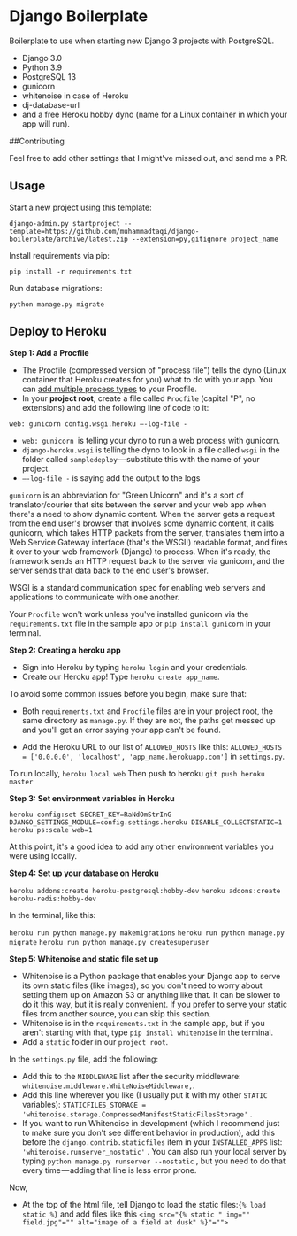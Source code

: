 # Django Boilerplate

Boilerplate to use when starting new Django 3 projects with PostgreSQL.

- Django 3.0 
- Python 3.9 
- PostgreSQL 13
- gunicorn 
- whitenoise in case of Heroku
- dj-database-url
- and a free Heroku hobby dyno (name for a Linux container in which your app will run).

##Contributing

Feel free to add other settings that I might've missed out, and send me a PR.


## Usage

Start a new project using this template:

```
django-admin.py startproject --template=https://github.com/muhammadtaqi/django-boilerplate/archive/latest.zip --extension=py,gitignore project_name
```

Install requirements via pip:

```
pip install -r requirements.txt
```

Run database migrations:

```
python manage.py migrate
```

## Deploy to Heroku

**Step 1: Add a Procfile**

- The Procfile (compressed version of "process file") tells the dyno (Linux container that Heroku creates for you) what to do with your app. You can [add multiple process types][1] to your Procfile.
- In your **project root**, create a file called `Procfile` (capital "P", no extensions) and add the following line of code to it:

`web: gunicorn config.wsgi.heroku —-log-file -`

* `web: gunicorn `is telling your dyno to run a web process with gunicorn.
* `django-heroku.wsgi` is telling the dyno to look in a file called `wsgi` in the folder called `sampledeploy` — substitute this with the name of your project.
* `—-log-file -` is saying add the output to the logs

`gunicorn` is an abbreviation for "Green Unicorn" and it's a sort of translator/courier that sits between the server and your web app when there's a need to show dynamic content. When the server gets a request from the end user's browser that involves some dynamic content, it calls gunicorn, which takes HTTP packets from the server, translates them into a Web Service Gateway interface (that's the WSGI!) readable format, and fires it over to your web framework (Django) to process. When it's ready, the framework sends an HTTP request back to the server via gunicorn, and the server sends that data back to the end user's browser.

WSGI is a standard communication spec for enabling web servers and applications to communicate with one another.

Your `Procfile` won't work unless you've installed gunicorn via the `requirements.txt` file in the sample app or `pip install gunicorn` in your terminal.

**Step 2: Creating a heroku app**

- Sign into Heroku by typing `heroku login` and your credentials.
- Create our Heroku app! Type `heroku create app_name`.

To avoid some common issues before you begin, make sure that:

* Both `requirements.txt` and `Procfile` files are in your project root, the same directory as `manage.py`. If they are not, the paths get messed up and you'll get an error saying your app can't be found.
- Add the Heroku URL to our list of `ALLOWED_HOSTS` like this: `ALLOWED_HOSTS = ['0.0.0.0', 'localhost', 'app_name.herokuapp.com']` in `settings.py`.

To run locally, 
`heroku local web`
Then push to heroku
`git push heroku master`

**Step 3: Set environment variables in Heroku**

`heroku config:set SECRET_KEY=RaNdOmStrInG DJANGO_SETTINGS_MODULE=config.settings.heroku DISABLE_COLLECTSTATIC=1`
`heroku ps:scale web=1`

At this point, it's a good idea to add any other environment variables you were using locally.

**Step 4: Set up your database on Heroku**

`heroku addons:create heroku-postgresql:hobby-dev`
`heroku addons:create heroku-redis:hobby-dev`

In the terminal, like this:

`heroku run python manage.py makemigrations`
`heroku run python manage.py migrate`
`heroku run python manage.py createsuperuser`

**Step 5: Whitenoise and static file set up**

- Whitenoise is a Python package that enables your Django app to serve its own static files (like images), so you don't need to worry about setting them up on Amazon S3 or anything like that. It can be slower to do it this way, but it is really convenient. If you prefer to serve your static files from another source, you can skip this section.
- Whitenoise is in the `requirements.txt` in the sample app, but if you aren't starting with that, type `pip install whitenoise` in the terminal.
- Add a `static` folder in our `project root`.

In the `settings.py` file, add the following:

* Add this to the `MIDDLEWARE` list after the security middleware: `whitenoise.middleware.WhiteNoiseMiddleware,`.
* Add this line wherever you like (I usually put it with my other `STATIC` variables): `STATICFILES_STORAGE = 'whitenoise.storage.CompressedManifestStaticFilesStorage'`&nbsp;.
* If you want to run Whitenoise in development (which I recommend just to make sure you don't see different behavior in production), add this before the `django.contrib.staticfiles` item in your `INSTALLED_APPS` list: `'whitenoise.runserver_nostatic'`&nbsp;. You can also run your local server by typing `python manage.py runserver --nostatic`&nbsp;, but you need to do that every time — adding that line is less error prone.

Now, 

* At the top of the html file, tell Django to load the static files:`{% load static %}` and add files like this `<img src="{% static " img="" field.jpg"="" alt="image of a field at dusk" %}"="">`


[1]: https://devcenter.heroku.com/articles/procfile
[2]: http://ivory.idyll.org/articles/wsgi-intro/what-is-wsgi.html